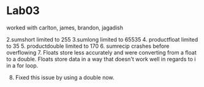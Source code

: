 # Lab03
worked with carlton, james, brandon, jagadish 


2.sumshort limited to 255
3.sumlong limited to 65535
4. productfloat limited to 35
5. productdouble limited to 170
6. sumrecip crashes before overflowing
7. Floats store less accurately and were converting from a float to a double. Floats store data in a way that doesn't work well in regards to i in a for loop.

8. Fixed this issue by using a double now. 
